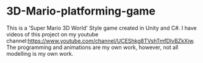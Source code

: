 # 3D-Mario-platforming-game
This is a 'Super Mario 3D World' Style game created in Unity and C#. I have videos of this project on my youtube channel:https://www.youtube.com/channel/UCEShkg8TVshTmfDlvBZkXjw. The programming and animations are my own work, however, not all modelling is my own work.

